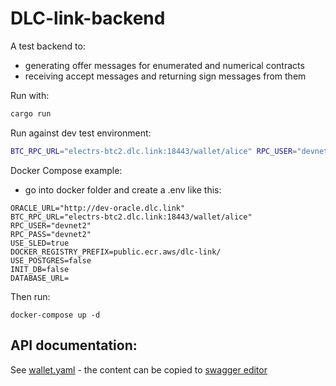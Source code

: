 # DLC-link-backend

A test backend to:
* generating offer messages for enumerated and numerical contracts
* receiving accept messages and returning sign messages from them

Run with:
```bash
cargo run
```

Run against dev test environment:

```bash
BTC_RPC_URL="electrs-btc2.dlc.link:18443/wallet/alice" RPC_USER="devnet2" RPC_PASS="devnet2" ORACLE_URL="https://dev-oracle.dlc.link/oracle" RUST_LOG=debug cargo run
```

Docker Compose example:

- go into docker folder and create a .env like this:

```
ORACLE_URL="http://dev-oracle.dlc.link" 
BTC_RPC_URL="electrs-btc2.dlc.link:18443/wallet/alice" 
RPC_USER="devnet2" 
RPC_PASS="devnet2"
USE_SLED=true
DOCKER_REGISTRY_PREFIX=public.ecr.aws/dlc-link/
USE_POSTGRES=false
INIT_DB=false
DATABASE_URL=
```

Then run:

```
docker-compose up -d
```

## API documentation:

See [wallet.yaml](docs/wallet.yaml) - the content can be copied to [swagger editor](https://editor.swagger.io/)
